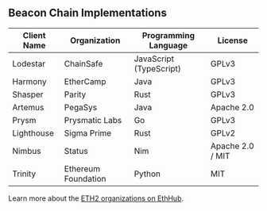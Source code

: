 <!-- TITLE: ETH2 Clients -->
<!-- SUBTITLE: A list of Ethereum 2.0 clients -->

## Beacon Chain Implementations

|Client Name|Organization|Programming Language|License|
|---|---|---|---|
|Lodestar|ChainSafe|JavaScript (TypeScript)|GPLv3|
|Harmony|EtherCamp|Java|GPLv3|
|Shasper|Parity|Rust|GPLv3|
|Artemus|PegaSys|Java|Apache 2.0|
|Prysm|Prysmatic Labs|Go|GPLv3|
|Lighthouse|Sigma Prime|Rust|GPLv2|
|Nimbus|Status|Nim|Apache 2.0 / MIT|
|Trinity|Ethereum Foundation|Python|MIT|

Learn more about the [ETH2 organizations on EthHub](https://github.com/ethhub-io/ethhub/tree/master/ethereum-roadmap/serenity-phases/eth2-teams).